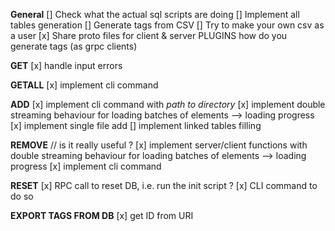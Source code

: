 **General**
[] Check what the actual sql scripts are doing
[] Implement all tables generation
[] Generate tags from CSV
[] Try to make your own csv as a user
[x] Share proto files for client & server
PLUGINS   how do you generate tags (as grpc clients) 


**GET**
[x] handle input errors

**GETALL**
[x] implement cli command

**ADD**
[x] implement cli command with _path to directory_
[x] implement double streaming behaviour for loading batches of elements --> loading progress
[x]	implement single file add
[]	implement linked tables filling

**REMOVE**    // is it really useful ?
[x] implement server/client functions with double streaming behaviour for loading batches of elements --> loading progress
[x] implement cli command

**RESET**
[x] RPC call to reset DB, i.e. run the init script ?
[x] CLI command to do so

**EXPORT TAGS FROM DB**
[x] get ID from URI